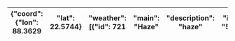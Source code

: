 | {"coord": {"lon": 88.3629   |  "lat": 22.5744}   |  "weather": [{"id": 721   |  "main": "Haze"   |  "description": "haze"   |  "icon": "50n"}]   |  "base": "stations"   |  "main": {"temp": 25.96   |  "feels_like": 25.96   |  "temp_min": 25.96   |  "temp_max": 25.96   |  "pressure": 1013   |  "humidity": 53   |  "sea_level": 1013   |  "grnd_level": 1013}   |  "visibility": 2600   |  "wind": {"speed": 0   |  "deg": 0}   |  "clouds": {"all": 1}   |  "dt": 1731601795   |  "sys": {"type": 1   |  "id": 9114   |  "country": "IN"   |  "sunrise": 1731543530   |  "sunset": 1731583401}   |  "timezone": 19800   |  "id": 1275004   |  "name": "Kolkata"   |  "cod": 200}   |
|-----------------------------|--------------------|---------------------------|-------------------|--------------------------|--------------------|-----------------------|---------------------------|------------------------|----------------------|----------------------|---------------------|-------------------|----------------------|------------------------|-----------------------|------------------------|--------------|-------------------------|---------------------|----------------------|---------------|--------------------|--------------------------|--------------------------|----------------------|------------------|----------------------|----------------|